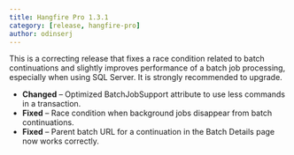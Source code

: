 ```yaml
---
title: Hangfire Pro 1.3.1
category: [release, hangfire-pro]
author: odinserj
---
```


This is a correcting release that fixes a race condition related to batch continuations and slightly improves performance of a batch job processing, especially when using SQL Server. It is strongly recommended to upgrade.

* **Changed** – Optimized BatchJobSupport attribute to use less commands in a transaction.
* **Fixed** – Race condition when background jobs disappear from batch continuations.
* **Fixed** – Parent batch URL for a continuation in the Batch Details page now works correctly.